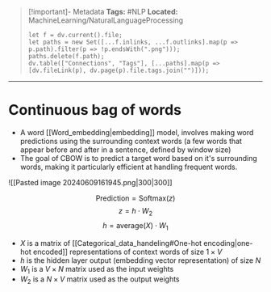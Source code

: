 > [!important]- Metadata
> **Tags:** #NLP 
> **Located:** MachineLearning/NaturalLanguageProcessing
> ```dataviewjs
> let f = dv.current().file;
> let paths = new Set([...f.inlinks, ...f.outlinks].map(p => p.path).filter(p => !p.endsWith(".png")));
> paths.delete(f.path);
> dv.table(["Connections", "Tags"], [...paths].map(p => [dv.fileLink(p), dv.page(p).file.tags.join("")]));
> ```

___
# Continuous bag of words
- A word [[Word_embedding|embedding]] model, involves making word predictions using the surrounding context words  (a few words that appear before and after in a sentence, defined by window size)
- The goal of CBOW is to predict a target word based on it's surrounding words, making it particularly efficient at handling frequent words. 

![[Pasted image 20240609161945.png|300|300]]

$$\text{Prediction}=\text{Softmax}(z)$$
$$z=h\cdot W_{2}$$
$$h=\text{average}(X)\cdot W_{1}$$

- $X$ is a matrix of [[Categorical_data_handeling#One-hot encoding|one-hot encoded]] representations of context words of size $1\times V$
- $h$ is the hidden layer output (embedding vector representation) of size $N$
- $W_{1}$ is a $V \times N$ matrix used as the input weights 
-  $W_{2}$ is a $N \times V$ matrix used as the output weights